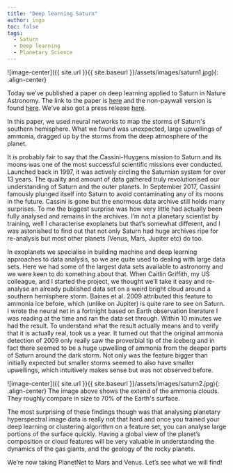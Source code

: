 ```yaml
---
title: "Deep learning Saturn"
author: ingo
toc: false
tags:
  - Saturn
  - Deep learning
  - Planetary Science
---
```


![image-center]({{ site.url }}{{ site.baseurl }}/assets/images/saturn1.jpg){: .align-center}

Today we've published a paper on deep learning applied to Saturn in Nature Astronomy. The link to the paper is [here](XXX) and the non-paywall version is found [here](XXX). We've also got a press release [here](XXX).

In this paper, we used neural networks to map the storms of Saturn's southern hemisphere. What we found was unexpected, large upwellings of ammonia, dragged up by the storms from the deep atmosphere of the planet.

It is probably fair to say that the Cassini-Huygens mission to Saturn and its moons was one of the most successful scientific missions ever conducted. Launched back in 1997, it was actively circling the Saturnian system for over 13 years. The quality and amount of data gathered truly revolutionised our understanding of Saturn and the outer planets.
In September 2017, Cassini famously plunged itself into Saturn to avoid contaminating any of its moons in the future. Cassini is gone but the enormous data archive still holds many surprises. To me the biggest surprise was how very little had actually been fully analysed and remains in the archives. I’m not a planetary scientist by training, well I characterise exoplanets but that’s somewhat different, and I was astonished to find out that not only Saturn had huge archives ripe for re-analysis but most other planets (Venus, Mars, Jupiter etc) do too.

In exoplanets we specialise in building machine and deep learning approaches to data analysis, so we are quite used to dealing with large data sets. Here we had some of the largest data sets available to astronomy and we were keen to do something about that.
When Caitlin Griffith, my US colleague, and I started the project, we thought we’ll take it easy and re-analyse an already published data set on a weird bright cloud around a southern hemisphere storm. Baines et al. 2009 attributed this feature to ammonia ice before, which (unlike on Jupiter) is quite rare to see on Saturn. I wrote the neural net in a fortnight based on Earth observation literature I was reading at the time and ran the data set through. Within 10 minutes we had the result. To understand what the result actually means and to verify that it is actually real, took us a year. It turned out that the original ammonia detection of 2009 only really saw the proverbial tip of the iceberg and in fact there seemed to be a huge upwelling of ammonia from the deeper parts of Saturn around the dark storm. Not only was the feature bigger than initially expected but smaller storms seemed to also have smaller upwellings, which intuitively makes sense but was not observed before.

![image-center]({{ site.url }}{{ site.baseurl }}/assets/images/saturn2.jpg){: .align-center}
The image above shows the extend of the ammonia clouds. They roughly compare in size to 70% of the Earth's surface.

The most surprising of these findings though was that analysing planetary hyperspectral image data is really not that hard and once you trained your deep learning or clustering algorithm on a feature set, you can analyse large portions of the surface quickly. Having a global view of the planet’s composition or cloud features will be very valuable in understanding the dynamics of the gas giants, and the geology of the rocky planets.

We’re now taking PlanetNet to Mars and Venus. Let’s see what we will find!
